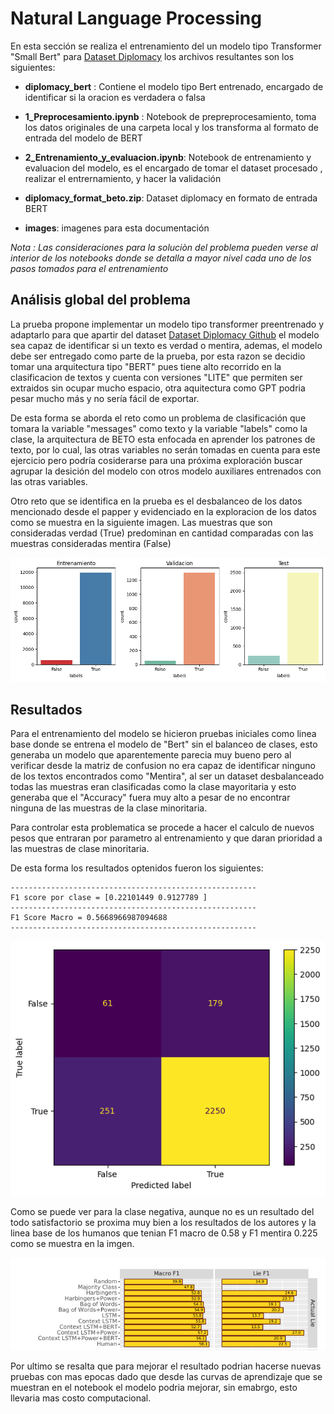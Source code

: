 

# Natural Language Processing 

En esta sección se realiza el entrenamiento del un modelo tipo Transformer "Small Bert" para [Dataset Diplomacy](https://github.com/DenisPeskoff/2020_acl_diplomacy) los archivos resultantes son los siguientes:

* **diplomacy_bert** : Contiene el modelo tipo Bert entrenado, encargado de identificar si la oracion es verdadera o falsa

* **1_Preprocesamiento.ipynb** : Notebook de prepreprocesamiento, toma los datos originales de una carpeta local y los transforma al formato de entrada del modelo de BERT

* **2_Entrenamiento_y_evaluacion.ipynb**:  Notebook de entrenamiento y evaluacion del modelo, es el encargado de tomar el dataset procesado , realizar el entrernamiento, y hacer la validación

* **diplomacy_format_beto.zip**: Dataset diplomacy en formato de entrada BERT

* **images**: imagenes para esta documentación 

*Nota : Las consideraciones para la soluciòn del problema pueden verse al interior de los notebooks donde se detalla a mayor nivel cada uno de los pasos tomados para el entrenamiento*

## Análisis global del problema 

La prueba propone implementar un modelo tipo transformer preentrenado y adaptarlo para que apartir del dataset [Dataset Diplomacy Github](https://github.com/DenisPeskoff/2020_acl_diplomacy) el modelo sea capaz de identificar si un texto es verdad o mentira, ademas, el modelo debe ser entregado como parte de la prueba, por esta razon se decidio tomar una arquitectura tipo "BERT" pues tiene alto recorrido en la clasificacion de textos y cuenta con versiones "LITE" que permiten ser extraidos sin ocupar mucho espacio, otra aquitectura como GPT podria pesar mucho más y no sería fácil de exportar.

De esta forma se aborda el reto como un problema de clasificación que tomara la variable "messages" como texto y la variable "labels" como la clase, la arquitectura de BETO esta enfocada en aprender los patrones de texto, por lo cual, las otras variables no serán tomadas en cuenta para este ejercicio pero podría cosiderarse para una próxima exploración buscar agrupar la desición del modelo con otros modelo auxiliares entrenados con las otras variables.

Otro reto que se identifica en la prueba es el desbalanceo de los datos mencionado desde el papper y evidenciado en la exploracion de los datos como se muestra en la siguiente imagen. Las muestras que son consideradas verdad (True) predominan en cantidad comparadas con las muestras consideradas mentira (False)

![datos](./images/exploracion_datos.png)



## Resultados 

Para el entrenamiento del modelo se hicieron pruebas iniciales como linea base donde se entrena el modelo de "Bert" sin el balanceo de clases, esto generaba un modelo que aparentemente parecia muy bueno pero al verificar desde la matriz de confusion no era capaz de identificar ninguno de los textos encontrados como "Mentira", al ser un dataset desbalanceado todas las muestras eran clasificadas como la clase mayoritaria y esto generaba que el "Accuracy" fuera muy alto a pesar de no encontrar ninguna de las muestras de la clase minoritaria.

Para controlar esta problematica se procede a hacer el calculo de nuevos pesos que entraran por parametro al entrenamiento y que daran prioridad a las muestras de clase minoritaria.

De esta forma los resultados optenidos fueron los siguientes:

```
-------------------------------------------------------
F1 score por clase = [0.22101449 0.9127789 ]
-------------------------------------------------------
F1 Score Macro = 0.5668966987094688
-------------------------------------------------------

```

<center>

![cm](./images/confusion_m.png)

</center>

Como se puede ver para la clase negativa, aunque no es un resultado del todo satisfactorio se proxima muy bien a los resultados de los autores y la linea base de los humanos que tenian F1 macro de 0.58 y F1 mentira 0.225 como se muestra en la imgen.

<center>

![image_papper](./images/image_papper.png)

</center>

Por ultimo se resalta que para mejorar el resultado podrian hacerse nuevas pruebas con mas epocas dado que desde las curvas de aprendizaje que se muestran en el notebook el modelo podria mejorar, sin emabrgo, esto llevaria mas costo computacional.

